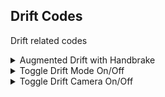 ## Drift Codes

Drift related codes

<details>
<summary>Augmented Drift with Handbrake</summary>

You will drift after using the handbrake

```hex
042EEA84 38000001
```
</details>

<details>
<summary>Toggle Drift Mode On/Off</summary>

You can toggle drift mode on and off by pressing 2 and A

You can change toggle button by replacing F6FF0900 by YYYYZZZZ, where ZZZZ is button and YYYY is ZZZZ - FFFF

Button Values: https://mariokartwii.com/archive/index.php?thread-44.html

```hex
28626B32 F6FF0900
042C9A74 38600002
CC000000 00000000
042C9A74 8063014C
E0000000 00000000
```
</details>

<details>
<summary>Toggle Drift Camera On/Off</summary>

You can toggle drift camera (zoomed out cam) on and off by pressing 2 and A. 

You can change toggle button by replacing F6FF0900 by YYYYZZZZ, where ZZZZ is button and YYYY is ZZZZ - FFFF

Button Values: https://mariokartwii.com/archive/index.php?thread-44.html

```powerpc
28626B32 F6FF0900
04093D40 38000001
CC000000 00000000
04093D40 880DCE37
E0000000 00000000
```
</details>
